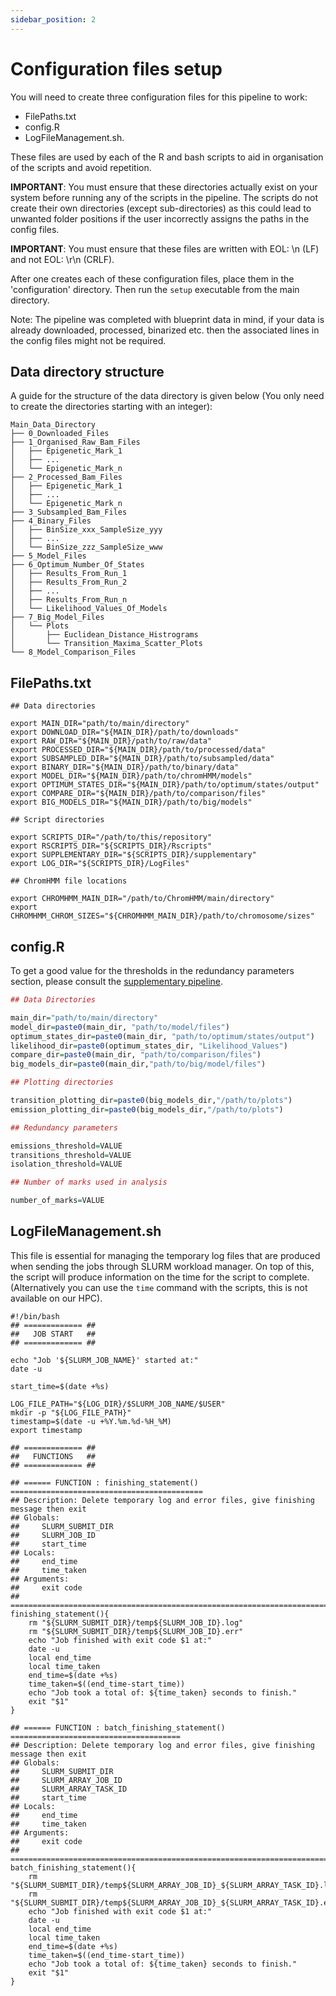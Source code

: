 ```yaml
---
sidebar_position: 2
---
```


# Configuration files setup

You will need to create three configuration files for this pipeline to work:

- FilePaths.txt
- config.R
- LogFileManagement.sh.

These files are used by each of the R and bash scripts to aid in organisation of the scripts and avoid repetition.

**IMPORTANT**: You must ensure that these directories actually exist on your system before running any of the scripts in the pipeline. The scripts do not create their own directories (except sub-directories) as this could lead to unwanted folder positions if the user incorrectly assigns the paths in the config files.

**IMPORTANT**: You must ensure that these files are written with EOL: \n (LF) and not EOL: \r\n (CRLF).

After one creates each of these configuration files, place them in the 'configuration' directory. Then run the `setup` executable from the main directory.

Note: The pipeline was completed with blueprint data in mind, if your data is already downloaded, processed, binarized etc. then the associated lines in the config files might not be required.

## Data directory structure

A guide for the structure of the data directory is given below (You only need to create the directories starting with an integer):

```text
Main_Data_Directory
├── 0_Downloaded_Files
├── 1_Organised_Raw_Bam_Files
│   ├── Epigenetic_Mark_1
│   ├── ...
│   └── Epigenetic_Mark_n
├── 2_Processed_Bam_Files
│   ├── Epigenetic_Mark_1
│   ├── ...
│   └── Epigenetic_Mark_n
├── 3_Subsampled_Bam_Files
├── 4_Binary_Files
│   ├── BinSize_xxx_SampleSize_yyy
│   ├── ...
│   └── BinSize_zzz_SampleSize_www
├── 5_Model_Files
├── 6_Optimum_Number_Of_States
│   ├── Results_From_Run_1
│   ├── Results_From_Run_2
│   ├── ...
│   ├── Results_From_Run_n
│   └── Likelihood_Values_Of_Models
├── 7_Big_Model_Files
│   └── Plots
│       ├── Euclidean_Distance_Histrograms
│       └── Transition_Maxima_Scatter_Plots
└── 8_Model_Comparison_Files
```

## FilePaths.txt

```text
## Data directories

export MAIN_DIR="path/to/main/directory"
export DOWNLOAD_DIR="${MAIN_DIR}/path/to/downloads"
export RAW_DIR="${MAIN_DIR}/path/to/raw/data"
export PROCESSED_DIR="${MAIN_DIR}/path/to/processed/data"
export SUBSAMPLED_DIR="${MAIN_DIR}/path/to/subsampled/data"
export BINARY_DIR="${MAIN_DIR}/path/to/binary/data"
export MODEL_DIR="${MAIN_DIR}/path/to/chromHMM/models"
export OPTIMUM_STATES_DIR="${MAIN_DIR}/path/to/optimum/states/output"
export COMPARE_DIR="${MAIN_DIR}/path/to/comparison/files"
export BIG_MODELS_DIR="${MAIN_DIR}/path/to/big/models"

## Script directories

export SCRIPTS_DIR="/path/to/this/repository"
export RSCRIPTS_DIR="${SCRIPTS_DIR}/Rscripts"
export SUPPLEMENTARY_DIR="${SCRIPTS_DIR}/supplementary"
export LOG_DIR="${SCRIPTS_DIR}/LogFiles"

## ChromHMM file locations

export CHROMHMM_MAIN_DIR="/path/to/ChromHMM/main/directory"
export CHROMHMM_CHROM_SIZES="${CHROMHMM_MAIN_DIR}/path/to/chromosome/sizes"
```

## config.R

To get a good value for the thresholds in the redundancy parameters section, please consult the [supplementary pipeline](./Supplementary-pipeline-explanation.md).

```R
## Data Directories

main_dir="path/to/main/directory"
model_dir=paste0(main_dir, "path/to/model/files")
optimum_states_dir=paste0(main_dir, "path/to/optimum/states/output")
likelihood_dir=paste0(optimum_states_dir, "Likelihood_Values")
compare_dir=paste0(main_dir, "path/to/comparison/files")
big_models_dir=paste0(main_dir,"path/to/big/model/files")

## Plotting directories

transition_plotting_dir=paste0(big_models_dir,"/path/to/plots")
emission_plotting_dir=paste0(big_models_dir,"/path/to/plots")

## Redundancy parameters

emissions_threshold=VALUE
transitions_threshold=VALUE
isolation_threshold=VALUE

## Number of marks used in analysis

number_of_marks=VALUE
```

## LogFileManagement.sh

This file is essential for managing the temporary log files that are produced when sending the jobs through SLURM workload manager. On top of this, the script will produce information on the time for the script to complete.
\
(Alternatively you can use the `time` command with the scripts, this is not available on our HPC).

```shell
#!/bin/bash
## ============= ##
##   JOB START   ##
## ============= ##

echo "Job '${SLURM_JOB_NAME}' started at:"
date -u

start_time=$(date +%s)

LOG_FILE_PATH="${LOG_DIR}/$SLURM_JOB_NAME/$USER"
mkdir -p "${LOG_FILE_PATH}"
timestamp=$(date -u +%Y.%m.%d-%H_%M)
export timestamp

## ============= ##
##   FUNCTIONS   ##
## ============= ##

## ====== FUNCTION : finishing_statement() ===========================================
## Description: Delete temporary log and error files, give finishing message then exit
## Globals: 
##     SLURM_SUBMIT_DIR
##     SLURM_JOB_ID
##     start_time
## Locals:
##     end_time
##     time_taken
## Arguments:
##     exit code
## ===================================================================================
finishing_statement(){
    rm "${SLURM_SUBMIT_DIR}/temp${SLURM_JOB_ID}.log" 
    rm "${SLURM_SUBMIT_DIR}/temp${SLURM_JOB_ID}.err"
    echo "Job finished with exit code $1 at:"
    date -u
    local end_time
    local time_taken
    end_time=$(date +%s)
    time_taken=$((end_time-start_time))
    echo "Job took a total of: ${time_taken} seconds to finish."
    exit "$1"
}

## ====== FUNCTION : batch_finishing_statement() ======================================
## Description: Delete temporary log and error files, give finishing message then exit
## Globals: 
##     SLURM_SUBMIT_DIR
##     SLURM_ARRAY_JOB_ID
##     SLURM_ARRAY_TASK_ID
##     start_time
## Locals:
##     end_time
##     time_taken
## Arguments:
##     exit code
## ===================================================================================
batch_finishing_statement(){
    rm "${SLURM_SUBMIT_DIR}/temp${SLURM_ARRAY_JOB_ID}_${SLURM_ARRAY_TASK_ID}.log" 
    rm "${SLURM_SUBMIT_DIR}/temp${SLURM_ARRAY_JOB_ID}_${SLURM_ARRAY_TASK_ID}.err"
    echo "Job finished with exit code $1 at:"
    date -u
    local end_time
    local time_taken
    end_time=$(date +%s)
    time_taken=$((end_time-start_time))
    echo "Job took a total of: ${time_taken} seconds to finish."
    exit "$1"
}
```
